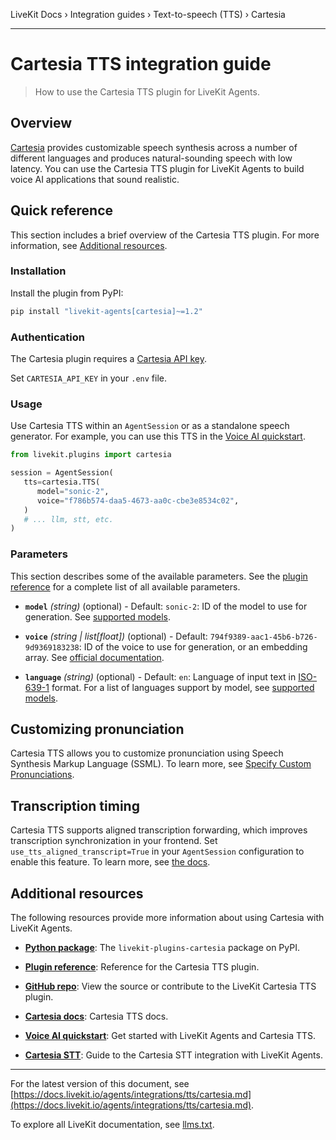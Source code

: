 LiveKit Docs › Integration guides › Text-to-speech (TTS) › Cartesia

---

# Cartesia TTS integration guide

> How to use the Cartesia TTS plugin for LiveKit Agents.

## Overview

[Cartesia](https://www.cartesia.ai/) provides customizable speech synthesis across a number of different languages and produces natural-sounding speech with low latency. You can use the Cartesia TTS plugin for LiveKit Agents to build voice AI applications that sound realistic.

## Quick reference

This section includes a brief overview of the Cartesia TTS plugin. For more information, see [Additional resources](#additional-resources).

### Installation

Install the plugin from PyPI:

```bash
pip install "livekit-agents[cartesia]~=1.2"

```

### Authentication

The Cartesia plugin requires a [Cartesia API key](https://play.cartesia.ai/keys).

Set `CARTESIA_API_KEY` in your `.env` file.

### Usage

Use Cartesia TTS within an `AgentSession` or as a standalone speech generator. For example, you can use this TTS in the [Voice AI quickstart](https://docs.livekit.io/agents/start/voice-ai.md).

```python
from livekit.plugins import cartesia

session = AgentSession(
   tts=cartesia.TTS(
      model="sonic-2",
      voice="f786b574-daa5-4673-aa0c-cbe3e8534c02",
   )
   # ... llm, stt, etc.
)

```

### Parameters

This section describes some of the available parameters. See the [plugin reference](https://docs.livekit.io/reference/python/v1/livekit/plugins/cartesia/index.html.md#livekit.plugins.cartesia.TTS) for a complete list of all available parameters.

- **`model`** _(string)_ (optional) - Default: `sonic-2`: ID of the model to use for generation. See [supported models](https://docs.cartesia.ai/build-with-cartesia/models/tts).

- **`voice`** _(string | list[float])_ (optional) - Default: `794f9389-aac1-45b6-b726-9d9369183238`: ID of the voice to use for generation, or an embedding array. See [official documentation](https://docs.cartesia.ai/api-reference/tts/tts#send.Generation%20Request.voice).

- **`language`** _(string)_ (optional) - Default: `en`: Language of input text in [ISO-639-1](https://en.wikipedia.org/wiki/List_of_ISO_639_language_codes) format. For a list of languages support by model, see [supported models](https://docs.cartesia.ai/build-with-cartesia/models/tts).

## Customizing pronunciation

Cartesia TTS allows you to customize pronunciation using Speech Synthesis Markup Language (SSML). To learn more, see [Specify Custom Pronunciations](https://docs.cartesia.ai/build-with-cartesia/capability-guides/specify-custom-pronunciations).

## Transcription timing

Cartesia TTS supports aligned transcription forwarding, which improves transcription synchronization in your frontend. Set `use_tts_aligned_transcript=True` in your `AgentSession` configuration to enable this feature. To learn more, see [the docs](https://docs.livekit.io/agents/build/text.md#tts-aligned-transcriptions).

## Additional resources

The following resources provide more information about using Cartesia with LiveKit Agents.

- **[Python package](https://pypi.org/project/livekit-plugins-cartesia/)**: The `livekit-plugins-cartesia` package on PyPI.

- **[Plugin reference](https://docs.livekit.io/reference/python/v1/livekit/plugins/cartesia/index.html.md#livekit.plugins.cartesia.TTS)**: Reference for the Cartesia TTS plugin.

- **[GitHub repo](https://github.com/livekit/agents/tree/main/livekit-plugins/livekit-plugins-cartesia)**: View the source or contribute to the LiveKit Cartesia TTS plugin.

- **[Cartesia docs](https://docs.cartesia.ai/build-with-cartesia/models/tts)**: Cartesia TTS docs.

- **[Voice AI quickstart](https://docs.livekit.io/agents/start/voice-ai.md)**: Get started with LiveKit Agents and Cartesia TTS.

- **[Cartesia STT](https://docs.livekit.io/agents/integrations/stt/cartesia.md)**: Guide to the Cartesia STT integration with LiveKit Agents.

---


For the latest version of this document, see [https://docs.livekit.io/agents/integrations/tts/cartesia.md](https://docs.livekit.io/agents/integrations/tts/cartesia.md).

To explore all LiveKit documentation, see [llms.txt](https://docs.livekit.io/llms.txt).